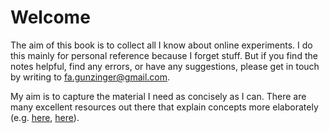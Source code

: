# Welcome

The aim of this book is to collect all I know about online experiments. I do this mainly for personal reference because I forget stuff. But if you find the notes helpful, find any errors, or have any suggestions, please get in touch by writing to <fa.gunzinger@gmail.com>.

My aim is to capture the material I need as concisely as I can. There are many excellent resources out there that explain concepts more elaborately (e.g.
[here](https://matheusfacure.github.io/python-causality-handbook/landing-page.html), [here](https://alexdeng.github.io/causal)).